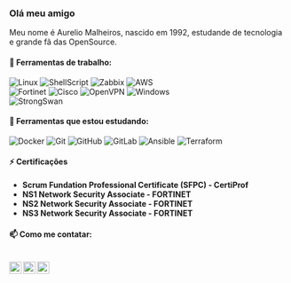 ### Olá meu amigo

Meu nome é Aurelio Malheiros, nascido em 1992, estudande de tecnologia e grande fã das OpenSource.

#### 💼 Ferramentas de trabalho:


![Linux](https://img.shields.io/badge/-GNU/Linux-grey?style=for-the-badge&logo=linux&logoColor=white)
![ShellScript](https://img.shields.io/badge/-ShellScript-000000?style=for-the-badge&logo=gnu-bash&logoColor=white)
![Zabbix](https://img.shields.io/badge/-Zabbix-red?style=for-the-badge&logo=zabbix&logoColor=red)
![AWS](https://img.shields.io/badge/-AWS-grey?style=for-the-badge&logo=amazon-aws&logoColor=yellow) <br>
![Fortinet](https://img.shields.io/badge/-Fortinet-red?style=for-the-badge&logo=fortinet&logoColor=white)
![Cisco](https://img.shields.io/badge/-Cisco-blue?style=for-the-badge&logo=cisco&logoColor=white)
![OpenVPN](https://img.shields.io/badge/-OpenVPN-yellow?style=for-the-badge&logo=openvpn&logoColor=white)
![Windows](https://img.shields.io/badge/-Windows-blue?style=for-the-badge&logo=windows&logoColor=white) <br>
![StrongSwan](https://img.shields.io/badge/-strongSwan-red?style=for-the-badge&logo=strongswan&logoColor=white)


#### 📖 Ferramentas que estou estudando:

![Docker](https://img.shields.io/badge/-Docker-181717?style=for-the-badge&logo=docker)
![Git](https://img.shields.io/badge/-Git-181717?style=for-the-badge&logo=git) 
![GitHub](https://img.shields.io/badge/-GitHub-181717?style=for-the-badge&logo=github)
![GitLab](https://img.shields.io/badge/-GitLab-181717?style=for-the-badge&logo=gitlab)
![Ansible](https://img.shields.io/badge/-Ansible-181717?style=for-the-badge&logo=ansible)
![Terraform](https://img.shields.io/badge/-Terraform-181717?style=for-the-badge&logo=terraform)

#### ⚡ Certificações
- **Scrum Fundation Professional Certificate (SFPC) - CertiProf**
- **NS1 Network Security Associate - FORTINET**
- **NS2 Network Security Associate - FORTINET**
- **NS3 Network Security Associate - FORTINET**

#### 📫 Como me contatar:
<br/>
<a href="https://twitter.com/AurelioCabeca">
  <img align="left" alt="Aurelio S Malheiros| Twitter" width="22px" src="https://cdn.jsdelivr.net/npm/simple-icons@v3/icons/twitter.svg" />
</a>
<a href="https://www.linkedin.com/in/aurelio-malheiros-944835127/">
  <img align="left" alt="Aurelio S Malheiros| Linkedin" width="22px" src="https://cdn.jsdelivr.net/npm/simple-icons@3.7.0/icons/linkedin.svg" />
</a>
<a href="https://t.me/AurelioMalheiros">
  <img align="left" alt="Aurelio S Malheiros| Telegram" width="22px" src="https://cdn.jsdelivr.net/npm/simple-icons@3.7.0/icons/telegram.svg" />
</a>
<br/>


